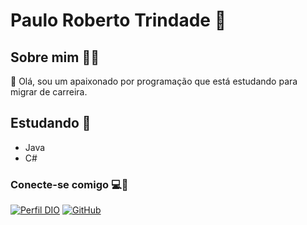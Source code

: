
# Paulo Roberto Trindade 👨‍

## Sobre mim 👨‍💻
🍃 Olá, sou um apaixonado por programação que está estudando para migrar de carreira.

## Estudando 📖
- Java
- C#

### Conecte-se comigo 💻📱
[![Perfil DIO](https://img.shields.io/badge/-Meu%20Perfil%20na%20DIO-30A3DC?style=for-the-badge)](https://www.dio.me/users/prtrindadesf)
[![GitHub](https://img.shields.io/badge/GitHub-000?style=for-the-badge&logo=github&logoColor=30A3DC)](https://github.com/PauloRTrindade)
